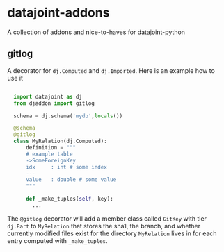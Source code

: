 # datajoint-addons

A collection of addons and nice-to-haves for datajoint-python

## gitlog

A decorator for `dj.Computed` and `dj.Imported`. Here is an example how to use it

```python

  import datajoint as dj
  from djaddon import gitlog

  schema = dj.schema('mydb',locals())

  @schema
  @gitlog
  class MyRelation(dj.Computed):
      definition = """
      # example table
      ->SomeForeignKey
      idx     : int # some index
      ---
      value   : double # some value
      """

      def _make_tuples(self, key):
        ...
```

The `@gitlog` decorator will add a member class called `GitKey` with tier `dj.Part` to `MyRelation` that stores the sha1, the branch, and whether currently modified files exist for the directory `MyRelation` lives in for each entry computed with `_make_tuples`.
